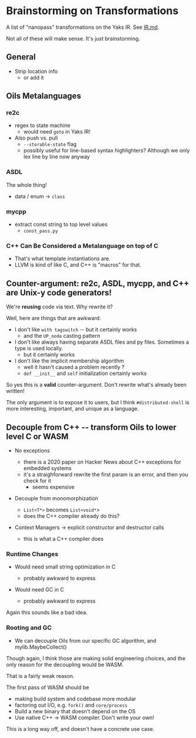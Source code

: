 Brainstorming on Transformations
================

A list of "nanopass" transformations on the Yaks IR.  See [IR.md](ID.md).

Not all of  these will make sense.  It's just brainstorming.

## General

- Strip location info
  - or add it

## Oils Metalanguages

### re2c

- regex to state machine
  - would need `goto` in Yaks IR!
- Also push vs. pull
  - `--storable-state` flag
  - possibly useful for line-based syntax highlighters?  Although we only lex
    line by line now anyway

### ASDL 

The whole thing!

- data / enum -> `class`

### mycpp

- extract const string to top level values
  - `const_pass.py`

### C++ Can Be Considered a Metalanguage on top of C

- That's what template instantiations are.
- LLVM is kind of like C, and C++ is "macros" for that.

## Counter-argument: re2c, ASDL, mycpp, and C++ are Unix-y code generators!

We're **reusing** code via text.  Why rewrite it?

Well, here are things that are awkward:

- I don't like `with tagswitch` -- but it certainly works
  - and the `UP_node` casting pattern
- I don't like always having separate ASDL files and py files.  Sometimes a
  type is used locally.
  - but it certainly works
- I don't like the implicit membership algorithm
  - well it hasn't caused a problem recently ?
  - `def __init__` and `self` initialization certainly works

So yes this is a **valid** counter-argument.  Don't rewrite what's already been
written!

The only argument is to expose it to users, but I think `#distributed-shell` is
more interesting, important, and unique as a language.

## Decouple from C++ -- transform Oils to lower level C or WASM

- No exceptions
  - there is a 2020 paper on Hacker News about C++ exceptions for embedded
    systems
  - it's a straighforward rewrite the first param is an error, and then you
    check for it
    - seems expensive

- Decouple from monomorphization
  - `List<T*>` becomes `List<void*`> 
  - does the C++ compiler already do this?

- Context Managers -> explicit constructor and destructor calls 
  - this is what a C++ compiler does

### Runtime Changes

- Would need small string optimization in C
  - probably awkward to express

- Would need GC in C
  - probably awkward to express

Again this sounds like a bad idea.

### Rooting and GC

- We can decouple Oils from our specific GC algorithm, and mylib.MaybeCollect()

Though again, I think those are making solid engineering choices, and the only
reason for the decoupling would be WASM.

That is a fairly weak reason.

The first pass of WASM should be 

- making build system and codebase more modular
- factoring out I/O, e.g. `fork()` and `core/process`
- Build a new binary that doesn't depend on the OS
- Use native C++ -> WASM compiler.  Don't write your own!

This is a long way off, and doesn't have a concrete use case.








